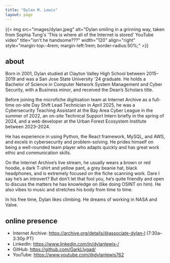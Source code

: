 ```yaml
---
title: "Dylan M. Lewis"
layout: page
---
```

{{< img src="images/dylan.jpeg" alt="Dylan smiling in a grinning way, taken from Sophia Tung's 'This is where all of the Internet is stored' YouTube video" title="isn't he handsome???" width="120" align="right" style="margin-top:-4rem; margin-left:1rem; border-radius:50%;" >}}

## about
Born in 2001, Dylan studied at Clayton Valley High School between 2015–2019 and was a San Jose State University ‘24 graduate. He holds a Bachelor of Science in Computer Network System Management and Cyber Security, with a Business minor, and received the Dean’s Scholars title.

Before joining the microfiche digitisation team at Internet Archive as a full-time on-site Day Shift Lead Technician in April 2025, he was a Cybersecurity Teaching Assistant at the Bay Area Cyber League in the summer of 2022, an on-site Technical Support Intern briefly in the spring of 2024, and a web developer at the Urban Forest Ecosystem Institute between 2023–2024.

He has experience in using Python, the React framework, MySQL, and AWS, and excels in cybersecurity and problem-solving. He prides himself on being a well-rounded team player who adapts quickly and has great work ethic and communication skills.

On the Internet Archive’s live stream, he usually wears a brown or red hoodie, a dark T-shirt and yellow pant, a grey beanie hat, black headphones, and is extremely focused on the fiche scanning work. Dare I say he’s an introvert? But don’t let that fool you, he’s quite friendly and open to discuss the matters he has knowledge on (like doing OSINT on him). He also vibes to music and stretches his body from time to time.

In his free time, Dylan likes climbing. He dreams of working in NASA and Valve.

## online presence
- Internet Archive: https://archive.org/details/@associate-dylan-l (7:30a–3:30p PT)
- LinkedIn: https://www.linkedin.com/in/dylanlewis-/
- GitHub: https://github.com/GarkLlygad/
- YouTube: https://www.youtube.com/@dylanlewis762
